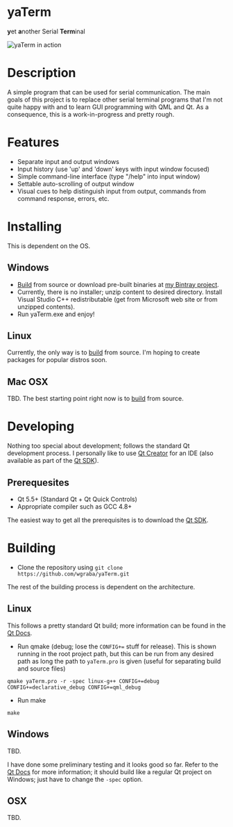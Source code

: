 yaTerm
======

**y**et **a**nother Serial **Term**inal

![yaTerm in action](https://lh3.googleusercontent.com/vea0VUPOtPPdU1lNEF3SkDm4iWO7GIo5pOxhQ1huYlE=w714-h531-no)

Description
===========

A simple program that can be used for serial communication. The main goals of this 
project is to replace other serial terminal programs that I'm not quite happy 
with and to learn GUI programming with QML and Qt. As a consequence, this
is a work-in-progress and pretty rough.

Features
========

* Separate input and output windows
* Input history (use 'up' and 'down' keys with input window focused)
* Simple command-line interface (type "/help" into input window)
* Settable auto-scrolling of output window
* Visual cues to help distinguish input from output, commands from command response, errors, etc.

Installing
==========

This is dependent on the OS.

Windows
-------

* [Build](#building) from source or download pre-built binaries at 
[my Bintray project](https://bintray.com/wgraba/windows/yaTerm/view).
* Currently, there is no installer; unzip content to desired directory. Install Visual Studio C++
  redistributable (get from Microsoft web site or from unzipped contents).
* Run yaTerm.exe and enjoy!

Linux
-----

Currently, the only way is to [build](#building) from source. I'm hoping to create packages for popular distros
soon.

Mac OSX
-------

TBD. The best starting point right now is to [build](#building) from source.

Developing
==========

Nothing too special about development; follows the standard Qt development process. I personally 
like to use [Qt Creator](http://qt-project.org/wiki/Category:Tools::QtCreator) for an IDE (also 
available as part of the [Qt SDK](http://qt-project.org/downloads)).

Prerequesites
-------------

* Qt 5.5+ (Standard Qt + Qt Quick Controls)
* Appropriate compiler such as GCC 4.8+

The easiest way to get all the prerequisites is to download the [Qt SDK](http://qt-project.org/downloads).


Building
========

* Clone the repository using `git clone https://github.com/wgraba/yaTerm.git`

The rest of the building process is dependent on the architecture.

Linux
-----

This follows a pretty standard Qt build; more information can be found in the [Qt Docs](http://doc.qt.io/).

* Run qmake (debug; lose the `CONFIG+=` stuff for release). This is shown running in the root project path, but this can be run from any desired path as long the path to `yaTerm.pro` is given (useful for separating build and source files)

```
qmake yaTerm.pro -r -spec linux-g++ CONFIG+=debug CONFIG+=declarative_debug CONFIG+=qml_debug
```

* Run make

```
make
```

Windows
-------

TBD. 

I have done some preliminary testing and it looks good so far. Refer to the [Qt Docs](http://qt-project.org/doc/) for more information; it should build like a regular Qt project on Windows; just have to change the `-spec` option.

OSX
---

TBD.
